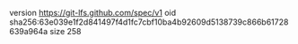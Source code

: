 version https://git-lfs.github.com/spec/v1
oid sha256:63e039e1f2d841497f4d1fc7cbf10ba4b92609d5138739c866b61728639a964a
size 258
